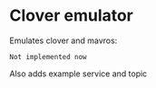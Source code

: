# Clover emulator
Emulates clover and mavros: 
```
Not implemented now
```

Also adds example service and topic
```

```